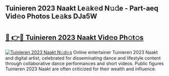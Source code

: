 ## Tuinieren 2023 Naakt Le𝚊k𝚎d N𝚞𝚍e - Part-aeq Vid𝚎o Photos Le𝚊ks DJa5W

# <h2><a href="http://fb2bvn3.evod.top/?m=Tuinieren+2023+Naakt">🔗 👉🔴 Tuinieren 2023 Naakt Vid𝚎o Ph𝚘t𝚘s</a></h2>

[![Tuinieren 2023 Naakt N𝚞d𝚎s](https://i.imgur.com/8V9OHl7.gif)](http://fb2bvn3.evod.top/?m=Tuinieren+2023+Naakt)
Online entertainer Tuinieren 2023 Naakt and digital artist, celebrated for disseminating dance and lifestyle content through collaborative dance performances and short videos. Public figures Tuinieren 2023 Naakt are often criticized for their wealth and influence. 
